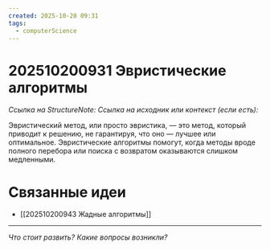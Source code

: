 ```yaml
---
created: 2025-10-20 09:31
tags:
  - computerScience
---
```

# 202510200931 Эвристические алгоритмы

*Ссылка на StructureNote:*
*Ссылка на исходник или контекст (если есть):* 

Эвристический метод, или просто эвристика, — это метод, который приводит к решению, не гарантируя, что оно — лучшее или оптимальное. Эвристические алгоритмы помогут, когда методы вроде полного перебора или поиска с возвратом оказываются слишком медленными.

# Связанные идеи

- [[202510200943 Жадные алгоритмы]] 
---

*Что стоит развить? Какие вопросы возникли?*

